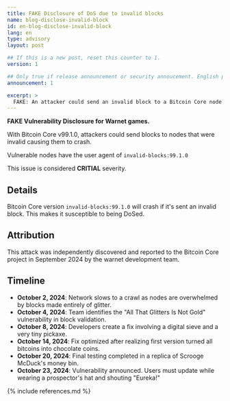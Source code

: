 ```yaml
---
title: FAKE Disclosure of DoS due to invalid blocks
name: blog-disclose-invalid-block
id: en-blog-disclose-invalid-block
lang: en
type: advisory
layout: post

## If this is a new post, reset this counter to 1.
version: 1

## Only true if release announcement or security annoucement. English posts only
announcement: 1

excerpt: >
  FAKE: An attacker could send an invalid block to a Bitcoin Core node which could be used to remotely crash it.
---
```


**FAKE Vulnerability Disclosure for Warnet games.**

With Bitcoin Core v99.1.0, attackers could send blocks to nodes that were invalid causing them to crash.

Vulnerable nodes have the user agent of `invalid-blocks:99.1.0`

This issue is considered **CRITIAL** severity.

## Details

Bitcoin Core version `invalid-blocks:99.1.0` will crash if it's sent an invalid block.  This makes it susceptible to being DoSed.

## Attribution

This attack was independently discovered and reported to the Bitcoin Core project in September 2024 by the warnet development team.

## Timeline

* **October 2, 2024**: Network slows to a crawl as nodes are overwhelmed by blocks made entirely of glitter.
* **October 4, 2024**: Team identifies the "All That Glitters Is Not Gold" vulnerability in block validation.
* **October 8, 2024**: Developers create a fix involving a digital sieve and a very tiny pickaxe.
* **October 14, 2024**: Fix optimized after realizing first version turned all bitcoins into chocolate coins.
* **October 20, 2024**: Final testing completed in a replica of Scrooge McDuck's money bin.
* **October 23, 2024**: Vulnerability announced. Users must update while wearing a prospector's hat and shouting "Eureka!"

{% include references.md %}
